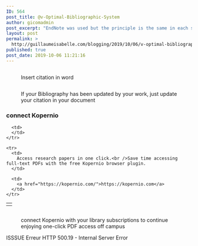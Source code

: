 ```yaml
---
ID: 564
post_title: @v-Optimal-Bibliographic-System
author: gicomadmin
post_excerpt: "EndNote was used but the principle is the same in each system.  Now I am using Zotero and Google Docs has a citation connector for Zotero that I found acceptable."
layout: post
permalink: >
  http://guillaumeisabelle.com/blogging/2019/10/06/v-optimal-bibliographic-system/
published: true
post_date: 2019-10-06 11:21:16
---
```

<!-- wp:block-lab/stc-vision-block {"vision":"Write and cite your reference optimally","dtdue":"191006"} /-->

<!-- wp:image {"id":575} --><figure class="wp-block-image">

<img src="http://guillaumeisabelle.com/blogging/wp-content/uploads/sites/10/2019/10/image-4.png" alt="" class="wp-image-575" /><figcaption>Insert citation in word</figcaption></figure> <!-- /wp:image -->

<!-- wp:image {"id":577} --><figure class="wp-block-image">

<img src="http://guillaumeisabelle.com/blogging/wp-content/uploads/sites/10/2019/10/image-5.png" alt="" class="wp-image-577" /><figcaption>If your Bibliography has been updated by your work, just update your citation in your document</figcaption></figure> <!-- /wp:image -->

<!-- wp:block-lab/stc-vision-block {"vision":"PDF are joined to the source in an acceptable amount of click"} /-->

<!-- wp:heading {"level":3} -->

### connect Kopernio 

<!-- /wp:heading -->

<!-- wp:paragraph -->



<!-- /wp:paragraph -->

<!-- wp:table -->

<table class="wp-block-table">
  <tbody>
    <tr>
      <td>
      </td>
      
      <td>
      </td>
    </tr>
    
    <tr>
      <td>
        Access research papers in one click.<br />Save time accessing full-text PDFs with the free Kopernio browser plugin.
      </td>
      
      <td>
        <a href="https://kopernio.com/">https://kopernio.com</a>
      </td>
    </tr>
  </tbody>
</table>

<!-- /wp:table -->

<!-- wp:image {"id":568} --><figure class="wp-block-image">

<img src="http://guillaumeisabelle.com/blogging/wp-content/uploads/sites/10/2019/10/image-1.png" alt="" class="wp-image-568" /><figcaption> connect Kopernio with your library subscriptions to continue enjoying one-click PDF access off campus </figcaption></figure> <!-- /wp:image -->

<!-- wp:paragraph -->

ISSSUE Erreur HTTP 500.19 - Internal Server Error

<!-- /wp:paragraph -->

<!-- wp:image {"id":570} --><figure class="wp-block-image">

<img src="http://guillaumeisabelle.com/blogging/wp-content/uploads/sites/10/2019/10/image-2.png" alt="" class="wp-image-570" /></figure> <!-- /wp:image -->

<!-- wp:image {"id":572} --><figure class="wp-block-image">

<img src="http://guillaumeisabelle.com/blogging/wp-content/uploads/sites/10/2019/10/image-3.png" alt="" class="wp-image-572" /></figure> <!-- /wp:image -->